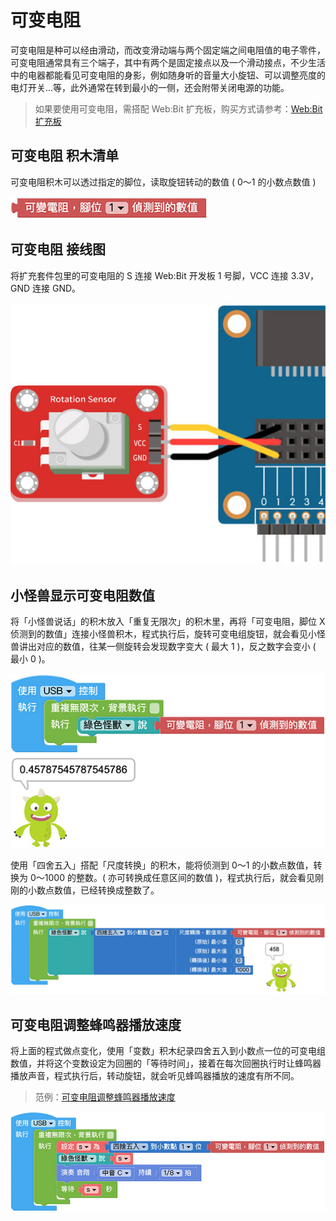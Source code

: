 # 可变电阻

可变电阻是种可以经由滑动，而改变滑动端与两个固定端之间电阻值的电子零件，可变电阻通常具有三个端子，其中有两个是固定接点以及一个滑动接点，不少生活中的电器都能看见可变电阻的身影，例如随身听的音量大小旋钮、可以调整亮度的电灯开关...等，此外通常在转到最小的一侧，还会附带关闭电源的功能。

> 如果要使用可变电阻，需搭配 Web:Bit 扩充板，购买方式请参考：[Web:Bit 扩充板](https://store.webduino.io/products/webbit-extension-board?utm_source=webbit&utm_medium=article#_blank)

## 可变电阻 积木清单

可变电阻积木可以透过指定的脚位，读取旋钮转动的数值 ( 0～1 的小数点数值 )

![可变电阻](../../../../media/zh-cn/education/extension-full-package/pot-01.jpg)


## 可变电阻 接线图

将扩充套件包里的可变电阻的 S 连接 Web:Bit 开发板 1 号脚，VCC 连接 3.3V，GND 连接 GND。

![可变电阻](../../../../media/zh-cn/education/extension-full-package/pot-02.jpg)

## 小怪兽显示可变电阻数值

将「小怪兽说话」的积木放入「重复无限次」的积木里，再将「可变电阻，脚位 X 侦测到的数值」连接小怪兽积木，程式执行后，旋转可变电组旋钮，就会看见小怪兽讲出对应的数值，往某一侧旋转会发现数字变大 ( 最大 1 )，反之数字会变小 ( 最小 0 )。

![可变电阻](../../../../media/zh-cn/education/extension-full-package/pot-03.jpg)

使用「四舍五入」搭配「尺度转换」的积木，能将侦测到 0～1 的小数点数值，转换为 0～1000 的整数。( 亦可转换成任意区间的数值 )，程式执行后，就会看见刚刚的小数点数值，已经转换成整数了。

![可变电阻](../../../../media/zh-cn/education/extension-full-package/pot-04.jpg)

## 可变电阻调整蜂鸣器播放速度

将上面的程式做点变化，使用「变数」积木纪录四舍五入到小数点一位的可变电组数值，并将这个变数设定为回圈的「等待时间」，接着在每次回圈执行时让蜂鸣器播放声音，程式执行后，转动旋钮，就会听见蜂鸣器播放的速度有所不同。

> 范例：[可变电阻调整蜂鸣器播放速度](https://webbit.webduino.io/blockly/?demo=default#a355lAvP07l3m#_blank)

![可变电阻](../../../../media/zh-cn/education/extension-full-package/pot-05.jpg)


